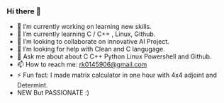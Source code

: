 ### Hi there 👋

- 🔭 I’m currently working on learning new skills.
- 🌱 I’m currently learning C / C++ , Linux, Github.
- 👯 I’m looking to collaborate on innovative AI Project.
- 🤔 I’m looking for help with Clean and C langugage.
- 💬 Ask me about about C C++ Python Linux Powershell and Github.
- 📫 How to reach me: rk0145906@gmail.com
- ⚡ Fun fact: I made matrix calculator in one hour with 4x4 adjoint and Determint.
- NEW But PASSIONATE :)

